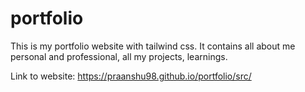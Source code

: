 # portfolio
This is my portfolio website with tailwind css. It contains all about me personal and professional, all my projects, learnings.

Link to website: https://praanshu98.github.io/portfolio/src/
